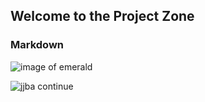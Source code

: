 ## Welcome to the Project Zone

### Markdown

![image of emerald](https://i.pinimg.com/originals/e1/41/2f/e1412fbf4b1ca5a60167fd336a83421e.jpg)
















![jjba continue](http://vignette3.wikia.nocookie.net/undertale-au/images/e/ef/To_Be_Continued.png/revision/latest?cb=20161217020814)
